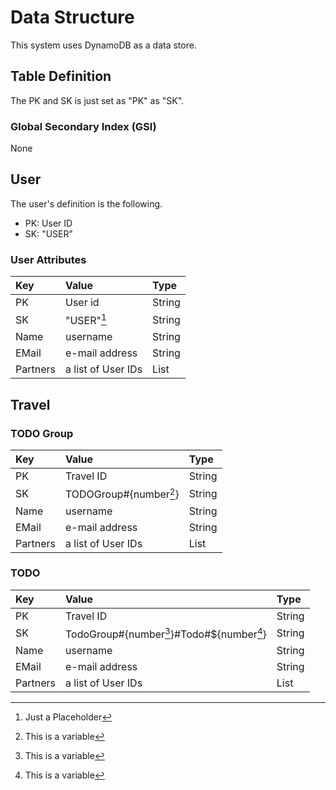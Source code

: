 # Data Structure

This system uses DynamoDB as a data store.

## Table Definition

The PK and SK is just set as "PK" as "SK".

### Global Secondary Index (GSI)

None

## User

The user's definition is the following.

* PK: User ID
* SK: "USER"

### User Attributes

| Key      | Value              | Type   |
|:---------|:-------------------|:-------|
| PK       | User id            | String |
| SK       | "USER"[^1]         | String | 
| Name     | username           | String |
| EMail    | e-mail address     | String |
| Partners | a list of User IDs | List   |


## Travel

### TODO Group

| Key      | Value                  | Type   |
|:---------|:-----------------------|:-------|
| PK       | Travel ID              | String |
| SK       | TODOGroup#{number[^2]} | String | 
| Name     | username               | String |
| EMail    | e-mail address         | String |
| Partners | a list of User IDs     | List   |

### TODO

| Key      | Value                                     | Type   |
|:---------|:------------------------------------------|:-------|
| PK       | Travel ID                                 | String |
| SK       | TodoGroup#{number[^2]}#Todo#${number[^2]} | String | 
| Name     | username                                  | String |
| EMail    | e-mail address                            | String |
| Partners | a list of User IDs                        | List   |

[^1]: Just a Placeholder
[^2]: This is a variable
